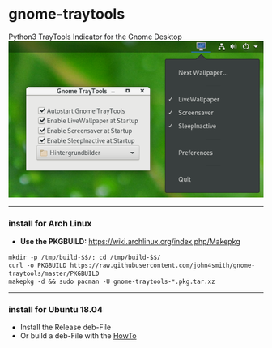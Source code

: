 # gnome-traytools
Python3 TrayTools Indicator for the Gnome Desktop
![Alt text](/screenshot.png?raw=true "Screenshot")

___
### install for Arch Linux
- **Use the PKGBUILD:** https://wiki.archlinux.org/index.php/Makepkg
```
mkdir -p /tmp/build-$$/; cd /tmp/build-$$/
curl -o PKGBUILD https://raw.githubusercontent.com/john4smith/gnome-traytools/master/PKGBUILD
makepkg -d && sudo pacman -U gnome-traytools-*.pkg.tar.xz
```
___
### install for Ubuntu 18.04
- Install the Release deb-File
- Or build a deb-File with the [HowTo](/debian/HowTo.md)
